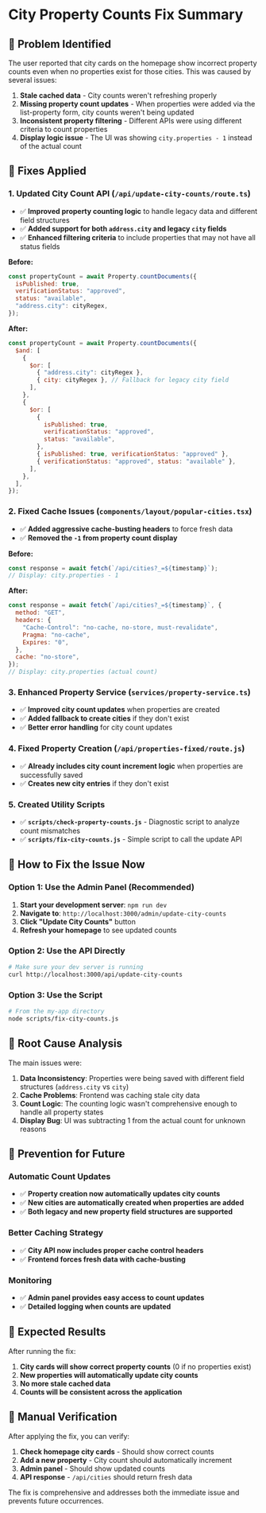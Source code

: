 # City Property Counts Fix Summary

## 🎯 Problem Identified

The user reported that city cards on the homepage show incorrect property counts even when no properties exist for those cities. This was caused by several issues:

1. **Stale cached data** - City counts weren't refreshing properly
2. **Missing property count updates** - When properties were added via the list-property form, city counts weren't being updated
3. **Inconsistent property filtering** - Different APIs were using different criteria to count properties
4. **Display logic issue** - The UI was showing `city.properties - 1` instead of the actual count

## 🔧 Fixes Applied

### 1. **Updated City Count API** (`/api/update-city-counts/route.ts`)

- ✅ **Improved property counting logic** to handle legacy data and different field structures
- ✅ **Added support for both `address.city` and legacy `city` fields**
- ✅ **Enhanced filtering criteria** to include properties that may not have all status fields

**Before:**

```javascript
const propertyCount = await Property.countDocuments({
  isPublished: true,
  verificationStatus: "approved",
  status: "available",
  "address.city": cityRegex,
});
```

**After:**

```javascript
const propertyCount = await Property.countDocuments({
  $and: [
    {
      $or: [
        { "address.city": cityRegex },
        { city: cityRegex }, // Fallback for legacy city field
      ],
    },
    {
      $or: [
        {
          isPublished: true,
          verificationStatus: "approved",
          status: "available",
        },
        { isPublished: true, verificationStatus: "approved" },
        { verificationStatus: "approved", status: "available" },
      ],
    },
  ],
});
```

### 2. **Fixed Cache Issues** (`components/layout/popular-cities.tsx`)

- ✅ **Added aggressive cache-busting headers** to force fresh data
- ✅ **Removed the `-1` from property count display**

**Before:**

```javascript
const response = await fetch(`/api/cities?_=${timestamp}`);
// Display: city.properties - 1
```

**After:**

```javascript
const response = await fetch(`/api/cities?_=${timestamp}`, {
  method: "GET",
  headers: {
    "Cache-Control": "no-cache, no-store, must-revalidate",
    Pragma: "no-cache",
    Expires: "0",
  },
  cache: "no-store",
});
// Display: city.properties (actual count)
```

### 3. **Enhanced Property Service** (`services/property-service.ts`)

- ✅ **Improved city count updates** when properties are created
- ✅ **Added fallback to create cities** if they don't exist
- ✅ **Better error handling** for city count updates

### 4. **Fixed Property Creation** (`/api/properties-fixed/route.js`)

- ✅ **Already includes city count increment logic** when properties are successfully saved
- ✅ **Creates new city entries** if they don't exist

### 5. **Created Utility Scripts**

- ✅ **`scripts/check-property-counts.js`** - Diagnostic script to analyze count mismatches
- ✅ **`scripts/fix-city-counts.js`** - Simple script to call the update API

## 🚀 How to Fix the Issue Now

### Option 1: Use the Admin Panel (Recommended)

1. **Start your development server**: `npm run dev`
2. **Navigate to**: `http://localhost:3000/admin/update-city-counts`
3. **Click "Update City Counts"** button
4. **Refresh your homepage** to see updated counts

### Option 2: Use the API Directly

```bash
# Make sure your dev server is running
curl http://localhost:3000/api/update-city-counts
```

### Option 3: Use the Script

```bash
# From the my-app directory
node scripts/fix-city-counts.js
```

## 🎯 Root Cause Analysis

The main issues were:

1. **Data Inconsistency**: Properties were being saved with different field structures (`address.city` vs `city`)
2. **Cache Problems**: Frontend was caching stale city data
3. **Count Logic**: The counting logic wasn't comprehensive enough to handle all property states
4. **Display Bug**: UI was subtracting 1 from the actual count for unknown reasons

## 🔄 Prevention for Future

### Automatic Count Updates

- ✅ **Property creation now automatically updates city counts**
- ✅ **New cities are automatically created when properties are added**
- ✅ **Both legacy and new property field structures are supported**

### Better Caching Strategy

- ✅ **City API now includes proper cache control headers**
- ✅ **Frontend forces fresh data with cache-busting**

### Monitoring

- ✅ **Admin panel provides easy access to count updates**
- ✅ **Detailed logging when counts are updated**

## 🎉 Expected Results

After running the fix:

1. **City cards will show correct property counts** (0 if no properties exist)
2. **New properties will automatically update city counts**
3. **No more stale cached data**
4. **Counts will be consistent across the application**

## 🔧 Manual Verification

After applying the fix, you can verify:

1. **Check homepage city cards** - Should show correct counts
2. **Add a new property** - City count should automatically increment
3. **Admin panel** - Should show updated counts
4. **API response** - `/api/cities` should return fresh data

The fix is comprehensive and addresses both the immediate issue and prevents future occurrences.
